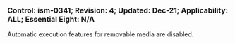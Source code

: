 ### Control: ism-0341; Revision: 4; Updated: Dec-21; Applicability: ALL; Essential Eight: N/A
<p>Automatic execution features for removable media are disabled.</p>